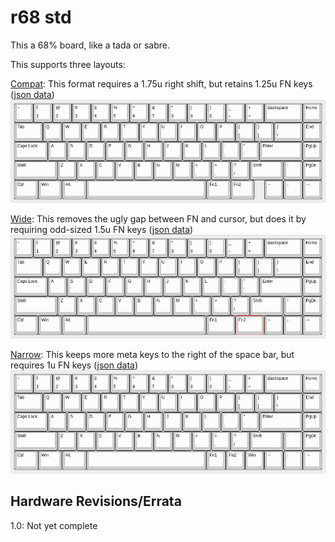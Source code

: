 # r68 std #

This a 68% board, like a tada or sabre.

This supports three layouts:

[Compat](https://goo.gl/bRej9A): This format requires a 1.75u right shift, but retains 1.25u FN keys ([json data](compat.json))
![compat.png](compat.png "compatible style layout")

[Wide](https://goo.gl/vnWaaw): This removes the ugly gap between FN and cursor, but does it by requiring odd-sized 1.5u FN keys ([json data](wide.json))
![wide.png](wide.png "wide style layout")

[Narrow](https://goo.gl/9U5wPm): This keeps more meta keys to the right of the space bar, but requires 1u FN keys ([json data](narrow.json))
![narrow.png](narrow.png "compatible style layout")

## Hardware Revisions/Errata ##

1.0: Not yet complete
